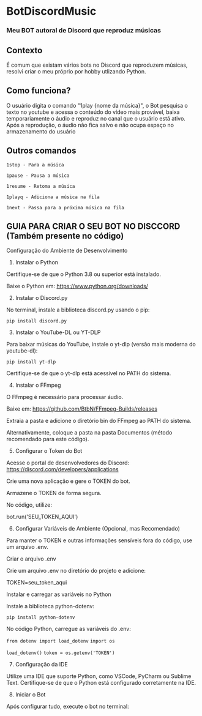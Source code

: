 # BotDiscordMusic
### Meu BOT autoral de Discord que reproduz músicas

## Contexto
 É comum que existam vários bots no Discord que reproduzem músicas, resolvi criar o meu próprio por hobby utlizando Python.

## Como funciona?
 O usuário digita o comando "1play {nome da música}", o Bot pesquisa o texto no youtube e acessa o conteúdo do vídeo mais provável, baixa temporariamente o áudio e reproduz no canal que o usuário está ativo. Após a reprodução, o áudio não fica salvo e não ocupa espaço no armazenamento do usuário

## Outros comandos
`1stop - Para a música`

`1pause - Pausa a música`

`1resume - Retoma a música`

`1playq - Adiciona a música na fila`

`1next - Passa para a próxima música na fila`
## GUIA PARA CRIAR O SEU BOT NO DISCCORD (Também presente no código)

Configuração do Ambiente de Desenvolvimento

1. Instalar o Python

Certifique-se de que o Python 3.8 ou superior está instalado.

Baixe o Python em: https://www.python.org/downloads/


2. Instalar o Discord.py

No terminal, instale a biblioteca discord.py usando o pip:

`pip install discord.py`

3. Instalar o YouTube-DL ou YT-DLP

Para baixar músicas do YouTube, instale o yt-dlp (versão mais moderna do youtube-dl):

`pip install yt-dlp`

Certifique-se de que o yt-dlp está acessível no PATH do sistema.

4. Instalar o FFmpeg

O FFmpeg é necessário para processar áudio.

Baixe em: https://github.com/BtbN/FFmpeg-Builds/releases

Extraia a pasta e adicione o diretório bin do FFmpeg ao PATH do sistema.

Alternativamente, coloque a pasta na pasta Documentos (método recomendado para este código).

5. Configurar o Token do Bot

Acesse o portal de desenvolvedores do Discord: https://discord.com/developers/applications

Crie uma nova aplicação e gere o TOKEN do bot.

Armazene o TOKEN de forma segura.

No código, utilize:

bot.run('SEU_TOKEN_AQUI')

6. Configurar Variáveis de Ambiente (Opcional, mas Recomendado)

Para manter o TOKEN e outras informações sensíveis fora do código, use um arquivo .env.

Criar o arquivo .env

Crie um arquivo .env no diretório do projeto e adicione:

TOKEN=seu_token_aqui

Instalar e carregar as variáveis no Python

Instale a biblioteca python-dotenv:

`pip install python-dotenv`

No código Python, carregue as variáveis do .env:

`from dotenv import load_dotenv`
`import os`

`load_dotenv()`
`token = os.getenv('TOKEN')`

7. Configuração da IDE

Utilize uma IDE que suporte Python, como VSCode, PyCharm ou Sublime Text.
Certifique-se de que o Python está configurado corretamente na IDE.

8. Iniciar o Bot

Após configurar tudo, execute o bot no terminal:

